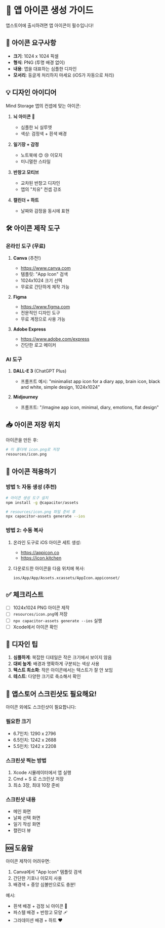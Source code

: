 # 📱 앱 아이콘 생성 가이드

앱스토어에 출시하려면 앱 아이콘이 필수입니다!

## 🎨 아이콘 요구사항

- **크기**: 1024 x 1024 픽셀
- **형식**: PNG (투명 배경 없이)
- **내용**: 앱을 대표하는 심플한 디자인
- **모서리**: 둥글게 처리하지 마세요 (iOS가 자동으로 처리)

## 💡 디자인 아이디어

Mind Storage 앱의 컨셉에 맞는 아이콘:

1. **뇌 아이콘** 🧠
   - 심플한 뇌 실루엣
   - 색상: 검정색 + 흰색 배경

2. **일기장 + 감정**
   - 노트북에 😊 😢 이모지
   - 미니멀한 스타일

3. **반창고 모티브**
   - 교차된 반창고 디자인
   - 앱의 "치유" 컨셉 강조

4. **캘린더 + 하트**
   - 날짜와 감정을 동시에 표현

## 🛠️ 아이콘 제작 도구

### 온라인 도구 (무료)
1. **Canva** (추천!)
   - https://www.canva.com
   - 템플릿: "App Icon" 검색
   - 1024x1024 크기 선택
   - 무료로 간단하게 제작 가능

2. **Figma**
   - https://www.figma.com
   - 전문적인 디자인 도구
   - 무료 계정으로 사용 가능

3. **Adobe Express**
   - https://www.adobe.com/express
   - 간단한 로고 메이커

### AI 도구
1. **DALL-E 3** (ChatGPT Plus)
   - 프롬프트 예시: "minimalist app icon for a diary app, brain icon, black and white, simple design, 1024x1024"

2. **Midjourney**
   - 프롬프트: "/imagine app icon, minimal, diary, emotions, flat design"

## 📥 아이콘 저장 위치

아이콘을 만든 후:

```bash
# 이 폴더에 icon.png로 저장
resources/icon.png
```

## 🚀 아이콘 적용하기

### 방법 1: 자동 생성 (추천)

```bash
# 아이콘 생성 도구 설치
npm install -g @capacitor/assets

# resources/icon.png 파일 준비 후
npx capacitor-assets generate --ios
```

### 방법 2: 수동 복사

1. 온라인 도구로 iOS 아이콘 세트 생성:
   - https://appicon.co
   - https://icon.kitchen
   
2. 다운로드한 아이콘을 다음 위치에 복사:
   ```
   ios/App/App/Assets.xcassets/AppIcon.appiconset/
   ```

## ✅ 체크리스트

- [ ] 1024x1024 PNG 아이콘 제작
- [ ] `resources/icon.png`에 저장
- [ ] `npx capacitor-assets generate --ios` 실행
- [ ] Xcode에서 아이콘 확인

## 🎨 디자인 팁

1. **심플하게**: 복잡한 디테일은 작은 크기에서 보이지 않음
2. **대비 높게**: 배경과 명확하게 구분되는 색상 사용
3. **텍스트 최소화**: 작은 아이콘에서는 텍스트가 잘 안 보임
4. **테스트**: 다양한 크기로 축소해서 확인

## 📱 앱스토어 스크린샷도 필요해요!

아이콘 외에도 스크린샷이 필요합니다:

### 필요한 크기
- 6.7인치: 1290 x 2796
- 6.5인치: 1242 x 2688
- 5.5인치: 1242 x 2208

### 스크린샷 찍는 방법
1. Xcode 시뮬레이터에서 앱 실행
2. Cmd + S 로 스크린샷 저장
3. 최소 3장, 최대 10장 준비

### 스크린샷 내용
- 메인 화면
- 날짜 선택 화면
- 일기 작성 화면
- 캘린더 뷰

## 🆘 도움말

아이콘 제작이 어려우면:
1. Canva에서 "App Icon" 템플릿 검색
2. 간단한 기호나 이모지 사용
3. 배경색 + 중앙 심볼만으로도 충분!

예시:
- 흰색 배경 + 검정 뇌 아이콘 🧠
- 파스텔 배경 + 반창고 모양 🩹
- 그라데이션 배경 + 하트 ❤️
